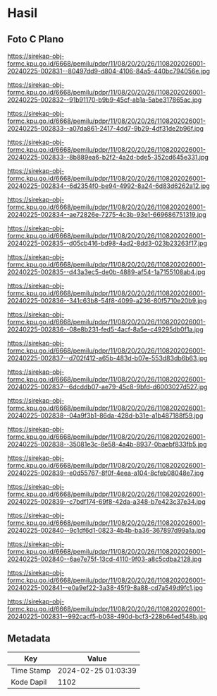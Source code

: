 # Hasil

## Foto C Plano

https://sirekap-obj-formc.kpu.go.id/6668/pemilu/pdpr/11/08/20/20/26/1108202026001-20240225-002831--80497dd9-d804-4106-84a5-440bc794056e.jpg

https://sirekap-obj-formc.kpu.go.id/6668/pemilu/pdpr/11/08/20/20/26/1108202026001-20240225-002832--91b91170-b9b9-45cf-ab1a-5abe317865ac.jpg

https://sirekap-obj-formc.kpu.go.id/6668/pemilu/pdpr/11/08/20/20/26/1108202026001-20240225-002833--a07da861-2417-4dd7-9b29-4df31de2b96f.jpg

https://sirekap-obj-formc.kpu.go.id/6668/pemilu/pdpr/11/08/20/20/26/1108202026001-20240225-002833--8b889ea6-b2f2-4a2d-bde5-352cd645e331.jpg

https://sirekap-obj-formc.kpu.go.id/6668/pemilu/pdpr/11/08/20/20/26/1108202026001-20240225-002834--6d2354f0-be94-4992-8a24-6d83d6262a12.jpg

https://sirekap-obj-formc.kpu.go.id/6668/pemilu/pdpr/11/08/20/20/26/1108202026001-20240225-002834--ae72826e-7275-4c3b-93e1-669686751319.jpg

https://sirekap-obj-formc.kpu.go.id/6668/pemilu/pdpr/11/08/20/20/26/1108202026001-20240225-002835--d05cb416-bd98-4ad2-8dd3-023b23263f17.jpg

https://sirekap-obj-formc.kpu.go.id/6668/pemilu/pdpr/11/08/20/20/26/1108202026001-20240225-002835--d43a3ec5-de0b-4889-af54-1a7155108ab4.jpg

https://sirekap-obj-formc.kpu.go.id/6668/pemilu/pdpr/11/08/20/20/26/1108202026001-20240225-002836--341c63b8-54f8-4099-a236-80f5710e20b9.jpg

https://sirekap-obj-formc.kpu.go.id/6668/pemilu/pdpr/11/08/20/20/26/1108202026001-20240225-002836--08e8b231-fed5-4acf-8a5e-c49295db0f1a.jpg

https://sirekap-obj-formc.kpu.go.id/6668/pemilu/pdpr/11/08/20/20/26/1108202026001-20240225-002837--d702f412-a65b-483d-b07e-553d83db6b63.jpg

https://sirekap-obj-formc.kpu.go.id/6668/pemilu/pdpr/11/08/20/20/26/1108202026001-20240225-002837--6dcddb07-ae79-45c8-9bfd-d6003027d527.jpg

https://sirekap-obj-formc.kpu.go.id/6668/pemilu/pdpr/11/08/20/20/26/1108202026001-20240225-002838--04a9f3b1-86da-428d-b31e-a1b487188f59.jpg

https://sirekap-obj-formc.kpu.go.id/6668/pemilu/pdpr/11/08/20/20/26/1108202026001-20240225-002838--35081e3c-8e58-4a4b-8937-0baebf833fb5.jpg

https://sirekap-obj-formc.kpu.go.id/6668/pemilu/pdpr/11/08/20/20/26/1108202026001-20240225-002839--e0d55767-8f0f-4eea-a104-8cfeb08048e7.jpg

https://sirekap-obj-formc.kpu.go.id/6668/pemilu/pdpr/11/08/20/20/26/1108202026001-20240225-002839--c7bdf174-69f8-42da-a348-b7e423c37e34.jpg

https://sirekap-obj-formc.kpu.go.id/6668/pemilu/pdpr/11/08/20/20/26/1108202026001-20240225-002840--9c1df6d1-0823-4b4b-ba36-367897d99a1a.jpg

https://sirekap-obj-formc.kpu.go.id/6668/pemilu/pdpr/11/08/20/20/26/1108202026001-20240225-002840--6ae7e75f-13cd-4110-9f03-a8c5cdba2128.jpg

https://sirekap-obj-formc.kpu.go.id/6668/pemilu/pdpr/11/08/20/20/26/1108202026001-20240225-002841--e0a9ef22-3a38-45f9-8a88-cd7a549d9fc1.jpg

https://sirekap-obj-formc.kpu.go.id/6668/pemilu/pdpr/11/08/20/20/26/1108202026001-20240225-002831--992cacf5-b038-490d-bcf3-228b64ed548b.jpg


## Metadata

| Key        | Value               |
| ---------- | ------------------- |
| Time Stamp | 2024-02-25 01:03:39 |
| Kode Dapil | 1102                |



